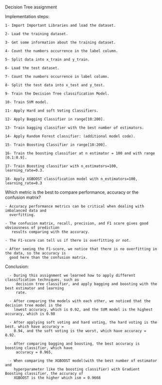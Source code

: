 Decision Tree assignment

Implementation steps:

    1- Import Important Libraries and load the dataset.
    
    2- Load the training dataset.
    
    3- Get some information about the training dataset.
    
    4- Count the numbers occurrence in the label column.
    
    5- Split data into x_train and y_train.
    
    6- Load the test dataset.
    
    7- Count the numbers occurrence in label column.
    
    8- Split the test data into x_test and y_test.
    
    9- Train the Decision Tree classification Model.
    
    10- Train SVM model.
    
    11- Apply Hard and soft Voting Classifiers.
    
    12- Apply Bagging Classifier in range[10:200].
    
    13- Train bagging classifier with the best number of estimators.
    
    14- Apply Random Forest classifier: (additional model code).
    
    15- Train Boosting Classifier in range[10:200].
    
    16- Train the boosting classifier at n estimator = 100 and with range [0.1:0.9].
    
    17- Train Boosting classifier with n_estimators=100, learning_rate=0.3.
    
    18- Apply XGBOOST classification model with n_estimators=100, learning_rate=0.3
    
    
Which metric is the best to compare performance, accuracy or the confusion 
matrix?

    - Accuracy performance metrics can be critical when dealing with imbalanced data and 
      overfitting.
    
    - The confusion matrix, recall, precision, and F1 score gives good obviousness of prediction
       results comparing with the accuracy.
    
    - The F1-score can tell us if there is overfitting or not.
    
    - After seeing the F1-score, we notice that there is no overfitting in the data, so the accuracy is 
      good here than the confusion matrix.
      
   
 Conclusion:
 
      - During this assignment we learned how to apply different classification techniques, such as 
         decision tree classifier, and apply bagging and boosting with the best estimator and learning 
         rate.
      
      - After comparing the models with each other, we noticed that the decision tree model is the 
        lowest accuracy, which is 0.92, and the SVM model is the highest accuracy, which is 0.98
      
      - After applying soft voting and hard voting, the hard voting is the best, which have accuracy =
        0.94, and the soft voting is the worst, which have accuracy = 0.92.
      
      - After comparing bagging and boosting, the best accuracy is boosting classifier, which have 
         accuracy = 0.965,
      
      - When comparing the XGBOOST model(with the best number of estimator and 
        hyperparameter like the boosting classifier) with Gradient Boosting classifier, the accuracy of 
        XGBOOST is the higher which ism = 0.9668
